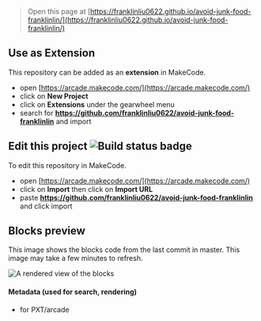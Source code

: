  


> Open this page at [https://franklinliu0622.github.io/avoid-junk-food-franklinlin/](https://franklinliu0622.github.io/avoid-junk-food-franklinlin/)

## Use as Extension

This repository can be added as an **extension** in MakeCode.

* open [https://arcade.makecode.com/](https://arcade.makecode.com/)
* click on **New Project**
* click on **Extensions** under the gearwheel menu
* search for **https://github.com/franklinliu0622/avoid-junk-food-franklinlin** and import

## Edit this project ![Build status badge](https://github.com/franklinliu0622/avoid-junk-food-franklinlin/workflows/MakeCode/badge.svg)

To edit this repository in MakeCode.

* open [https://arcade.makecode.com/](https://arcade.makecode.com/)
* click on **Import** then click on **Import URL**
* paste **https://github.com/franklinliu0622/avoid-junk-food-franklinlin** and click import

## Blocks preview

This image shows the blocks code from the last commit in master.
This image may take a few minutes to refresh.

![A rendered view of the blocks](https://github.com/franklinliu0622/avoid-junk-food-franklinlin/raw/master/.github/makecode/blocks.png)

#### Metadata (used for search, rendering)

* for PXT/arcade
<script src="https://makecode.com/gh-pages-embed.js"></script><script>makeCodeRender("{{ site.makecode.home_url }}", "{{ site.github.owner_name }}/{{ site.github.repository_name }}");</script>
